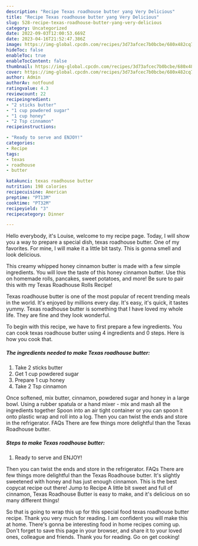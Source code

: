 ```yaml
---
description: "Recipe Texas roadhouse butter yang Very Delicious"
title: "Recipe Texas roadhouse butter yang Very Delicious"
slug: 528-recipe-texas-roadhouse-butter-yang-very-delicious
category: Uncategorized
date: 2022-09-03T12:00:53.669Z
date: 2023-04-16T21:52:47.386Z
image: https://img-global.cpcdn.com/recipes/3d73afcec7b0bcbe/680x482cq70/texas-roadhouse-butter-recipe-main-photo.jpg
hideToc: false
enableToc: true
enableTocContent: false
thumbnail: https://img-global.cpcdn.com/recipes/3d73afcec7b0bcbe/680x482cq70/texas-roadhouse-butter-recipe-main-photo.jpg
cover: https://img-global.cpcdn.com/recipes/3d73afcec7b0bcbe/680x482cq70/texas-roadhouse-butter-recipe-main-photo.jpg
author: Admin
authorAv: notfound
ratingvalue: 4.3
reviewcount: 22
recipeingredient:
- "2 sticks butter"
- "1 cup powdered sugar"
- "1 cup honey"
- "2 Tsp cinnamon"
recipeinstructions:

- "Ready to serve and ENJOY!"
categories:
- Recipe
tags:
- texas
- roadhouse
- butter

katakunci: texas roadhouse butter 
nutrition: 198 calories
recipecuisine: American
preptime: "PT13M"
cooktime: "PT32M"
recipeyield: "3"
recipecategory: Dinner

---
```



Hello everybody, it's Louise, welcome to my recipe page. Today, I will show you a way to prepare a special dish, texas roadhouse butter. One of my favorites. For mine, I will make it a little bit tasty. This is gonna smell and look delicious.

This creamy whipped honey cinnamon butter is made with a few simple ingredients. You will love the taste of this honey cinnamon butter. Use this on homemade rolls, pancakes, sweet potatoes, and more! Be sure to pair this with my Texas Roadhouse Rolls Recipe!

Texas roadhouse butter is one of the most popular of recent trending meals in the world. It's enjoyed by millions every day. It's easy, it's quick, it tastes yummy. Texas roadhouse butter is something that I have loved my whole life. They are fine and they look wonderful.


To begin with this recipe, we have to first prepare a few ingredients. You can cook texas roadhouse butter using 4 ingredients and 0 steps. Here is how you cook that.

<!--inarticleads1-->

##### The ingredients needed to make Texas roadhouse butter:

1. Take 2 sticks butter
1. Get 1 cup powdered sugar
1. Prepare 1 cup honey
1. Take 2 Tsp cinnamon


Once softened, mix butter, cinnamon, powdered sugar and honey in a large bowl. Using a rubber spatula or a hand mixer - mix and mash all the ingredients together Spoon into an air tight container or you can spoon it onto plastic wrap and roll into a log. Then you can twist the ends and store in the refrigerator. FAQs There are few things more delightful than the Texas Roadhouse butter. 

<!--inarticleads2-->

##### Steps to make Texas roadhouse butter:


1. Ready to serve and ENJOY!

Then you can twist the ends and store in the refrigerator. FAQs There are few things more delightful than the Texas Roadhouse butter. It&#39;s slightly sweetened with honey and has just enough cinnamon. This is the best copycat recipe out there! Jump to Recipe A little bit sweet and full of cinnamon, Texas Roadhouse Butter is easy to make, and it&#39;s delicious on so many different things! 

So that is going to wrap this up for this special food texas roadhouse butter recipe. Thank you very much for reading. I am confident you will make this at home. There's gonna be interesting food in home recipes coming up. Don't forget to save this page in your browser, and share it to your loved ones, colleague and friends. Thank you for reading. Go on get cooking!
